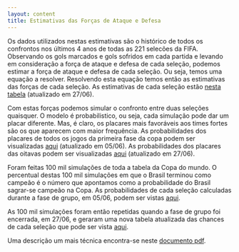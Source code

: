 ```yaml
---
layout: content
title: Estimativas das Forças de Ataque e Defesa
---
```


Os dados utilizados nestas estimativas são o histórico de todos os confrontos nos últimos 4 anos de todas as 221 selecões da FIFA. Observando os gols marcados e gols sofridos em cada partida e levando em consideração a força de ataque e defesa de cada seleção, podemos estimar a força de ataque e defesa de cada seleção. Ou seja, temos uma equação a resolver. Resolvendo esta equação temos então as estimativas das forças de cada seleção. As estimativas de cada seleção estão [nesta tabela](forcas.htm) (atualizado em 27/06).

Com estas forças podemos simular o confronto entre duas seleções quaisquer. O modelo é probabilistico, ou seja, cada simulação pode dar um placar diferente.  Mas, é claro, os placares mais favoráveis aos times fortes são os que aparecem com maior frequência. As probabilidades dos placares de todos os jogos da primeira fase da copa podem ser visualizadas [aqui](img/disputas/primeira_fase.htm) (atualizado em 05/06). As probabilidades dos placares das oitavas podem ser visualizadas [aqui](img/disputas/oitavas.htm) (atualizado em 27/06).

Foram feitas 100 mil simulações de toda a tabela da Copa do mundo. O percentual destas 100 mil simulações em que o Brasil terminou como campeão é o número que apontamos como a probabilidade do Brasil sagrar-se campeão na Copa.  As probabilidades de cada seleção calculadas durante a fase de grupo, em 05/06, podem ser vistas [aqui](probabilidades.htm).

As 100 mil simulações foram então repetidas quando a fase de grupo foi encerrada, em 27/06, e geraram uma nova tabela atualizada das chances de cada seleção que pode ser vista [aqui](probabilidades_copa_2014_apos_1fase.htm).
 
Uma descrição um mais técnica encontra-se neste [documento pdf](files/previsoes_copa_2014.pdf).

